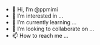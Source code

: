 - 👋 Hi, I’m @ppmimi
- 👀 I’m interested in ...
- 🌱 I’m currently learning ...
- 💞️ I’m looking to collaborate on ...
- 📫 How to reach me ...

<!---
ppmimi/ppmimi is a ✨ special ✨ repository because its `README.md` (this file) appears on your GitHub profile.
You can click the Preview link to take a look at your changes.
--->
